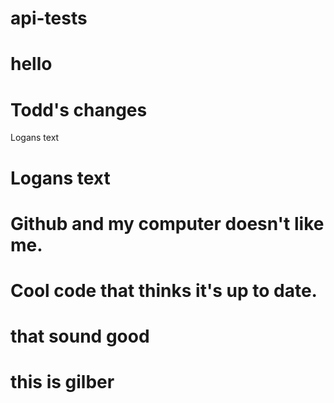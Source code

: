 # api-tests
# hello

# Todd's changes













Logans text
# Logans text
# Github and my computer doesn't like me.
# Cool code that thinks it's up to date.
# that sound good 

# this is gilber 
